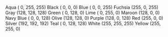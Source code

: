 Aqua      (  0, 255, 255)
Black     (  0,   0,   0)
Blue      (  0,  0, 255)
Fuchsia   (255,   0, 255)
Gray      (128, 128, 128)
Green     (  0, 128,   0)
Lime      (  0, 255,   0)
Maroon    (128,  0,   0)
Navy Blue (  0,  0, 128)
Olive     (128, 128,   0)
Purple    (128,  0, 128)
Red       (255,   0,   0)
Silver    (192, 192, 192)
Teal      (  0, 128, 128)
White     (255, 255, 255)
Yellow    (255, 255,   0)